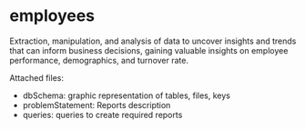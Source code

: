 # employees
Extraction, manipulation, and analysis of data to uncover insights and trends that can inform business decisions, gaining valuable insights on employee performance, demographics, and turnover rate.

Attached files:
-  dbSchema: graphic representation of tables, files, keys
-  problemStatement: Reports description
-  queries: queries to create required reports
